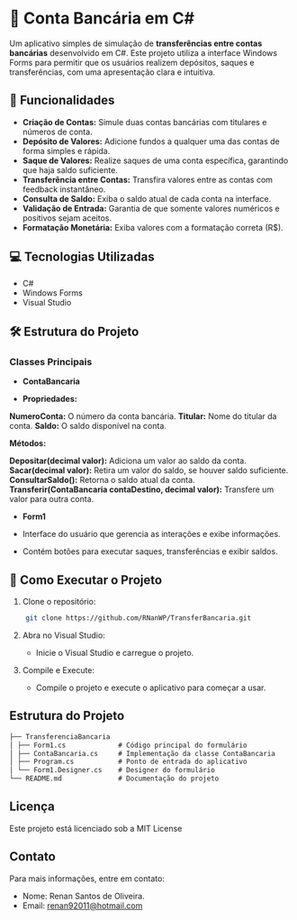 # 🏦 Conta Bancária em C#

Um aplicativo simples de simulação de **transferências entre contas bancárias** desenvolvido em C#. Este projeto utiliza a interface Windows Forms para permitir que os usuários realizem depósitos, saques e transferências, com uma apresentação clara e intuitiva.

## 📖 Funcionalidades

- **Criação de Contas:** Simule duas contas bancárias com titulares e números de conta.
- **Depósito de Valores:** Adicione fundos a qualquer uma das contas de forma simples e rápida.
- **Saque de Valores:** Realize saques de uma conta específica, garantindo que haja saldo suficiente.
- **Transferência entre Contas:** Transfira valores entre as contas com feedback instantâneo.
- **Consulta de Saldo:** Exiba o saldo atual de cada conta na interface.
- **Validação de Entrada:** Garantia de que somente valores numéricos e positivos sejam aceitos.
- **Formatação Monetária:** Exiba valores com a formatação correta (R$).

## 💻 Tecnologias Utilizadas

- C#
- Windows Forms
- Visual Studio

## 🛠 Estrutura do Projeto

### Classes Principais
- **ContaBancaria**

- **Propriedades:**

**NumeroConta:** O número da conta bancária.
**Titular:** Nome do titular da conta.
**Saldo:** O saldo disponível na conta.

**Métodos:**

**Depositar(decimal valor):** Adiciona um valor ao saldo da conta.
**Sacar(decimal valor):** Retira um valor do saldo, se houver saldo suficiente.
**ConsultarSaldo():** Retorna o saldo atual da conta.
**Transferir(ContaBancaria contaDestino, decimal valor):** Transfere um valor para outra conta.

-  **Form1**

- Interface do usuário que gerencia as interações e exibe informações.
- Contém botões para executar saques, transferências e exibir saldos.

## 🚀 Como Executar o Projeto

1. Clone o repositório:

```bash
    git clone https://github.com/RNanWP/TransferBancaria.git
```

2. Abra no Visual Studio:
    - Inicie o Visual Studio e carregue o projeto.

3. Compile e Execute:
    - Compile o projeto e execute o aplicativo para começar a usar.

## Estrutura do Projeto

```markdown
├── TransferenciaBancaria
│ ├── Form1.cs             # Código principal do formulário
│ ├── ContaBancaria.cs     # Implementação da classe ContaBancaria
│ ├── Program.cs           # Ponto de entrada do aplicativo
│ └── Form1.Designer.cs    # Designer do formulário
└── README.md              # Documentação do projeto
```

## Licença

Este projeto está licenciado sob a MIT License

## Contato

Para mais informações, entre em contato:

- Nome: Renan Santos de Oliveira.
- Email: renan92011@hotmail.com
